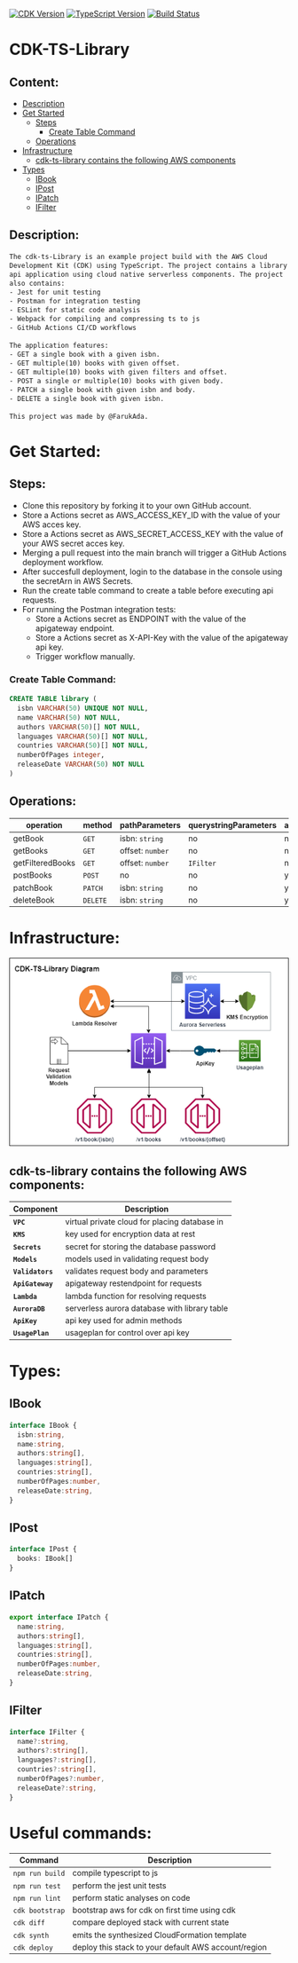 [![CDK Version](https://img.shields.io/badge/CDK-2.37.1-orange)](https://docs.aws.amazon.com/cdk/api/versions.html)
[![TypeScript Version](https://img.shields.io/badge/TypeScript-4.7.4-blue)](https://www.typescriptlang.org/download)
[![Build Status](https://img.shields.io/endpoint.svg?url=https%3A%2F%2Factions-badge.atrox.dev%2Fatrox%2Fsync-dotenv%2Fbadge&style=flat)](https://github.com/CodingWithFaruci/cdk-ts-library/actions)

# **CDK-TS-Library**

## **Content:**

* [Description](#description)
* [Get Started](#get-started)
  * [Steps](#steps)
    * [Create Table Command](#create-table-command)
  * [Operations](#operations)
* [Infrastructure](#infrastructure)
  * [cdk-ts-library contains the following AWS components](#cdk-ts-library-contains-the-following-aws-components)
* [Types](#types)
  * [IBook](#ibook)
  * [IPost](#ipost)
  * [IPatch](#ipatch)
  * [IFilter](#ifilter)

## **Description:**

    The cdk-ts-Library is an example project build with the AWS Cloud Development Kit (CDK) using TypeScript. The project contains a library api application using cloud native serverless components. The project also contains:
    - Jest for unit testing
    - Postman for integration testing
    - ESLint for static code analysis
    - Webpack for compiling and compressing ts to js
    - GitHub Actions CI/CD workflows 

    The application features:
    - GET a single book with a given isbn.
    - GET multiple(10) books with given offset.
    - GET multiple(10) books with given filters and offset.
    - POST a single or multiple(10) books with given body.
    - PATCH a single book with given isbn and body.
    - DELETE a single book with given isbn.
    
    This project was made by @FarukAda.

# **Get Started:**

## **Steps:**

* Clone this repository by forking it to your own GitHub account.
* Store a Actions secret as AWS_ACCESS_KEY_ID with the value of your AWS acces key.
* Store a Actions secret as AWS_SECRET_ACCESS_KEY with the value of your AWS secret acces key.
* Merging a pull request into the main branch will trigger a GitHub Actions deployment workflow.
* After succesfull deployment, login to the database in the console using the secretArn in AWS Secrets.
* Run the create table command to create a table before executing api requests.
* For running the Postman integration tests:
  * Store a Actions secret as ENDPOINT with the value of the apigateway endpoint.
  * Store a Actions secret as X-API-Key with the value of the apigateway api key.
  * Trigger workflow manually.

### **Create Table Command:**

```SQL
CREATE TABLE library (
  isbn VARCHAR(50) UNIQUE NOT NULL,
  name VARCHAR(50) NOT NULL,
  authors VARCHAR(50)[] NOT NULL,
  languages VARCHAR(50)[] NOT NULL,
  countries VARCHAR(50)[] NOT NULL,
  numberOfPages integer,
  releaseDate VARCHAR(50) NOT NULL
)
```

## **Operations:**

|operation|method|pathParameters|querystringParameters|apiKey|body|
|-|-|-|-|-|-|
| getBook|`GET`|isbn: `string`|no|no|no|
| getBooks|`GET`|offset: `number`|no|no|no|
| getFilteredBooks|`GET`|offset: `number`|`IFilter`|no|no|
| postBooks|`POST`|no|no|yes|`IPost`|
| patchBook|`PATCH`|isbn: `string`|no|yes|`IPatch`|
| deleteBook|`DELETE`|isbn: `string`|no|yes|no|

# **Infrastructure:**

![alt text](./diagram/cdk-ts-library-diagram.png)

## **cdk-ts-library contains the following AWS components:**

|Component|Description|
|-|-|
|**`VPC`**| virtual private cloud for placing database in|
|**`KMS`**| key used for encryption data at rest|
|**`Secrets`**| secret for storing the database password |
|**`Models`**| models used in validating request body|
|**`Validators`**| validates request body and parameters|
|**`ApiGateway`**| apigateway restendpoint for requests|
|**`Lambda`**| lambda function for resolving requests|
|**`AuroraDB`**| serverless aurora database with library table|
|**`ApiKey`**| api key used for admin methods|
|**`UsagePlan`**| usageplan for control over api key|

# **Types:**

## **IBook**

```TypeScript
interface IBook {
  isbn:string, 
  name:string, 
  authors:string[], 
  languages:string[], 
  countries:string[], 
  numberOfPages:number, 
  releaseDate:string,
}
```

## **IPost**

```TypeScript
interface IPost {
  books: IBook[]
}
```

## **IPatch**

```TypeScript
export interface IPatch {
  name:string, 
  authors:string[], 
  languages:string[], 
  countries:string[], 
  numberOfPages:number, 
  releaseDate:string,
}
```

## **IFilter**

```Typescript
interface IFilter {
  name?:string, 
  authors?:string[], 
  languages?:string[], 
  countries?:string[], 
  numberOfPages?:number, 
  releaseDate?:string,
}
```

# **Useful commands:**

| Command  | Description    |
|----------|----------------|
|`npm run build`|compile typescript to js|
|`npm run test`|perform the jest unit tests|
|`npm run lint`|perform static analyses on code|
|`cdk bootstrap`|bootstrap aws for cdk on first time using cdk|
|`cdk diff`|compare deployed stack with current state|
|`cdk synth`|emits the synthesized CloudFormation template|
|`cdk deploy`| deploy this stack to your default AWS account/region|

